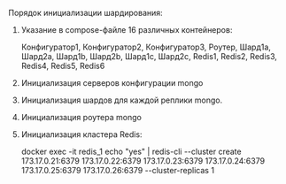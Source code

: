 Порядок инициализации шардирования:
1. Указание в compose-файле 16 различных контейнеров:

    Конфигуратор1,
    Конфигуратор2,
    Конфигуратор3,
    Роутер,
    Шард1a,
    Шард2a,
    Шард1b,
    Шард2b,
    Шард1c,
    Шард2c,
    Redis1,
    Redis2,
    Redis3,
    Redis4,
    Redis5,
    Redis6
2. Инициализация серверов конфигурации mongo
3. Инициализация шардов для каждой реплики mongo.
4. Инициализация роутера mongo
5. Инициализация кластера Redis:

    docker exec -it redis_1
    echo "yes" | redis-cli --cluster create   173.17.0.21:6379   173.17.0.22:6379   173.17.0.23:6379   173.17.0.24:6379   173.17.0.25:6379   173.17.0.26:6379   --cluster-replicas 1 